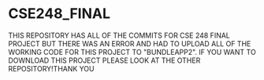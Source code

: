# CSE248_FINAL


THIS REPOSITORY HAS ALL OF THE COMMITS FOR CSE 248 FINAL PROJECT BUT THERE WAS AN ERROR AND HAD TO UPLOAD ALL OF THE WORKING CODE FOR THIS PROJECT TO "BUNDLEAPP2". IF YOU WANT TO DOWNLOAD THIS PROJECT PLEASE LOOK AT THE OTHER REPOSITORY!THANK YOU
